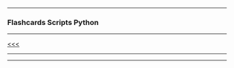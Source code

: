 
---

### Flashcards Scripts Python

---

[<<<](https://github.com/ttltrk/PRG/blob/master/FCS/FCS.MD)

---

---
